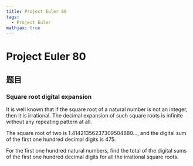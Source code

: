 ```yaml
---
title: Project Euler 80
tags:
  - Project Euler
mathjax: true
---
```

<escape><!-- more --></escape>

# Project Euler 80
## 题目
### Square root digital expansion
It is well known that if the square root of a natural number is not an integer, then it is irrational. The decimal expansion of such square roots is infinite without any repeating pattern at all.

The square root of two is $1.41421356237309504880\ldots$, and the digital sum of the first one hundred decimal digits is $475$.

For the first one hundred natural numbers, find the total of the digital sums of the first one hundred decimal digits for all the irrational square roots.

